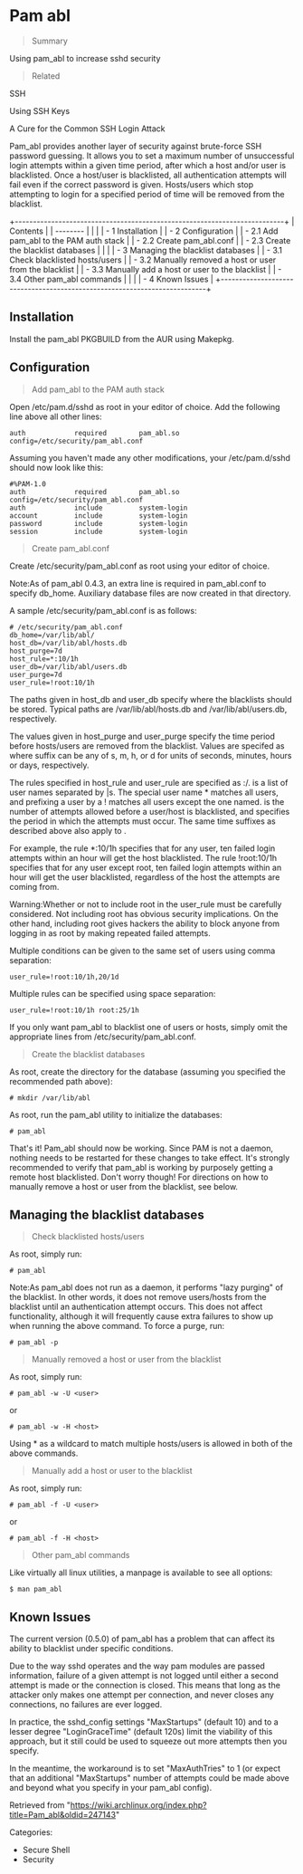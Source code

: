 Pam abl
=======

> Summary

Using pam_abl to increase sshd security

> Related

SSH

Using SSH Keys

A Cure for the Common SSH Login Attack

Pam_abl provides another layer of security against brute-force SSH
password guessing. It allows you to set a maximum number of unsuccessful
login attempts within a given time period, after which a host and/or
user is blacklisted. Once a host/user is blacklisted, all authentication
attempts will fail even if the correct password is given. Hosts/users
which stop attempting to login for a specified period of time will be
removed from the blacklist.

+--------------------------------------------------------------------------+
| Contents                                                                 |
| --------                                                                 |
|                                                                          |
| -   1 Installation                                                       |
| -   2 Configuration                                                      |
|     -   2.1 Add pam_abl to the PAM auth stack                            |
|     -   2.2 Create pam_abl.conf                                          |
|     -   2.3 Create the blacklist databases                               |
|                                                                          |
| -   3 Managing the blacklist databases                                   |
|     -   3.1 Check blacklisted hosts/users                                |
|     -   3.2 Manually removed a host or user from the blacklist           |
|     -   3.3 Manually add a host or user to the blacklist                 |
|     -   3.4 Other pam_abl commands                                       |
|                                                                          |
| -   4 Known Issues                                                       |
+--------------------------------------------------------------------------+

Installation
------------

Install the pam_abl PKGBUILD from the AUR using Makepkg.

Configuration
-------------

> Add pam_abl to the PAM auth stack

Open /etc/pam.d/sshd as root in your editor of choice. Add the following
line above all other lines:

    auth            required        pam_abl.so config=/etc/security/pam_abl.conf

Assuming you haven't made any other modifications, your /etc/pam.d/sshd
should now look like this:

    #%PAM-1.0
    auth            required        pam_abl.so config=/etc/security/pam_abl.conf
    auth            include         system-login
    account         include         system-login
    password        include         system-login
    session         include         system-login

> Create pam_abl.conf

Create /etc/security/pam_abl.conf as root using your editor of choice.

Note:As of pam_abl 0.4.3, an extra line is required in pam_abl.conf to
specify db_home. Auxiliary database files are now created in that
directory.

A sample /etc/security/pam_abl.conf is as follows:

    # /etc/security/pam_abl.conf
    db_home=/var/lib/abl/
    host_db=/var/lib/abl/hosts.db
    host_purge=7d
    host_rule=*:10/1h
    user_db=/var/lib/abl/users.db
    user_purge=7d
    user_rule=!root:10/1h

The paths given in host_db and user_db specify where the blacklists
should be stored. Typical paths are /var/lib/abl/hosts.db and
/var/lib/abl/users.db, respectively.

The values given in host_purge and user_purge specify the time period
before hosts/users are removed from the blacklist. Values are specifed
as <number><suffix> where suffix can be any of s, m, h, or d for units
of seconds, minutes, hours or days, respectively.

The rules specified in host_rule and user_rule are specified as
<user>:<attempts>/<time period>. <user> is a list of user names
separated by |s. The special user name * matches all users, and
prefixing a user by a ! matches all users except the one named.
<attempts> is the number of attempts allowed before a user/host is
blacklisted, and <time period> specifies the period in which the
attempts must occur. The same time suffixes as described above also
apply to <time period>.

For example, the rule *:10/1h specifies that for any user, ten failed
login attempts within an hour will get the host blacklisted. The rule
!root:10/1h specifies that for any user except root, ten failed login
attempts within an hour will get the user blacklisted, regardless of the
host the attempts are coming from.

Warning:Whether or not to include root in the user_rule must be
carefully considered. Not including root has obvious security
implications. On the other hand, including root gives hackers the
ability to block anyone from logging in as root by making repeated
failed attempts.

Multiple conditions can be given to the same set of users using comma
separation:

    user_rule=!root:10/1h,20/1d

Multiple rules can be specified using space separation:

    user_rule=!root:10/1h root:25/1h

If you only want pam_abl to blacklist one of users or hosts, simply omit
the appropriate lines from /etc/security/pam_abl.conf.

> Create the blacklist databases

As root, create the directory for the database (assuming you specified
the recommended path above):

    # mkdir /var/lib/abl

As root, run the pam_abl utility to initialize the databases:

    # pam_abl

That's it! Pam_abl should now be working. Since PAM is not a daemon,
nothing needs to be restarted for these changes to take effect. It's
strongly recommended to verify that pam_abl is working by purposely
getting a remote host blacklisted. Don't worry though! For directions on
how to manually remove a host or user from the blacklist, see below.

Managing the blacklist databases
--------------------------------

> Check blacklisted hosts/users

As root, simply run:

    # pam_abl

Note:As pam_abl does not run as a daemon, it performs "lazy purging" of
the blacklist. In other words, it does not remove users/hosts from the
blacklist until an authentication attempt occurs. This does not affect
functionality, although it will frequently cause extra failures to show
up when running the above command. To force a purge, run:

    # pam_abl -p

> Manually removed a host or user from the blacklist

As root, simply run:

    # pam_abl -w -U <user>

or

    # pam_abl -w -H <host>

Using * as a wildcard to match multiple hosts/users is allowed in both
of the above commands.

> Manually add a host or user to the blacklist

As root, simply run:

    # pam_abl -f -U <user>

or

    # pam_abl -f -H <host>

> Other pam_abl commands

Like virtually all linux utilities, a manpage is available to see all
options:

    $ man pam_abl

Known Issues
------------

The current version (0.5.0) of pam_abl has a problem that can affect its
ability to blacklist under specific conditions.

Due to the way sshd operates and the way pam modules are passed
information, failure of a given attempt is not logged until either a
second attempt is made or the connection is closed. This means that long
as the attacker only makes one attempt per connection, and never closes
any connections, no failures are ever logged.

In practice, the sshd_config settings "MaxStartups" (default 10) and to
a lesser degree "LoginGraceTime" (default 120s) limit the viability of
this approach, but it still could be used to squeeze out more attempts
then you specify.

In the meantime, the workaround is to set "MaxAuthTries" to 1 (or expect
that an additional "MaxStartups" number of attempts could be made above
and beyond what you specify in your pam_abl config).

Retrieved from
"https://wiki.archlinux.org/index.php?title=Pam_abl&oldid=247143"

Categories:

-   Secure Shell
-   Security
